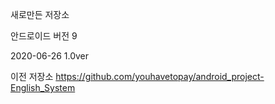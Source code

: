 새로만든 저장소

안드로이드 버전 9

2020-06-26 1.0ver

이전 저장소 https://github.com/youhavetopay/android_project-English_System
